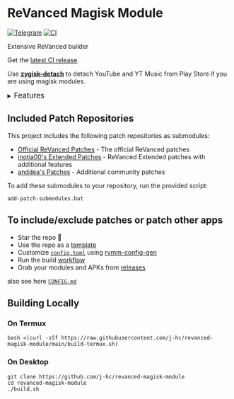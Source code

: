 # ReVanced Magisk Module

[![Telegram](https://img.shields.io/badge/Telegram-2CA5E0?style=for-the-badge&logo=telegram&logoColor=white)](https://t.me/rvc_magisk)
[![CI](https://github.com/j-hc/revanced-magisk-module/actions/workflows/ci.yml/badge.svg?event=schedule)](https://github.com/j-hc/revanced-magisk-module/actions/workflows/ci.yml)

Extensive ReVanced builder

Get the [latest CI release](https://github.com/j-hc/revanced-magisk-module/releases).

Use [**zygisk-detach**](https://github.com/j-hc/zygisk-detach) to detach YouTube and YT Music from Play Store if you are using magisk modules.

<details><summary><big>Features</big></summary>
<ul>
 <li>Support all present and future ReVanced and <a href="https://github.com/inotia00/revanced-patches">ReVanced Extended</a> apps</li>
 <li> Can build Magisk modules and non-root APKs</li>
 <li> Updated daily with the latest versions of apps and patches</li>
 <li> Optimize APKs and modules for size</li>
 <li> Modules</li>
    <ul>
     <li> recompile invalidated odex for faster usage</li>
     <li> receive updates from Magisk app</li>
     <li> do not break safetynet or trigger root detections</li>
     <li> handle installation of the correct version of the stock app and all that</li>
     <li> support Magisk and KernelSU</li>
    </ul>
</ul>
Note that the <a href="../../actions/workflows/ci.yml">CI workflow</a> is scheduled to build the modules and APKs everyday using GitHub Actions if there is a change in ReVanced patches. You may want to disable it.
</details>

## Included Patch Repositories

This project includes the following patch repositories as submodules:

- [Official ReVanced Patches](https://github.com/ReVanced/revanced-patches/) - The official ReVanced patches
- [inotia00's Extended Patches](https://github.com/inotia00/revanced-patches/) - ReVanced Extended patches with additional features
- [anddea's Patches](https://github.com/anddea/revanced-patches/) - Additional community patches

To add these submodules to your repository, run the provided script:

```
add-patch-submodules.bat
```

## To include/exclude patches or patch other apps

- Star the repo :eyes:
- Use the repo as a [template](https://github.com/new?template_name=revanced-magisk-module&template_owner=j-hc)
- Customize [`config.toml`](./config.toml) using [rvmm-config-gen](https://j-hc.github.io/rvmm-config-gen/)
- Run the build [workflow](../../actions/workflows/build.yml)
- Grab your modules and APKs from [releases](../../releases)

also see here [`CONFIG.md`](./CONFIG.md)

## Building Locally

### On Termux

```console
bash <(curl -sSf https://raw.githubusercontent.com/j-hc/revanced-magisk-module/main/build-termux.sh)
```

### On Desktop

```console
git clone https://github.com/j-hc/revanced-magisk-module
cd revanced-magisk-module
./build.sh
```
